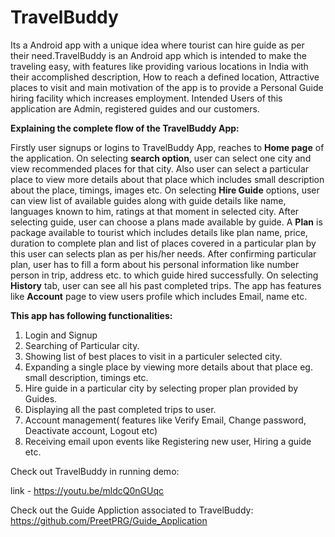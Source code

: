# TravelBuddy
Its a Android app with a unique idea where tourist can hire guide as per their need.TravelBuddy is an Android app which is intended to make the traveling easy, with features like providing various locations in India with their accomplished description, How to reach a defined location, Attractive places to visit and main motivation of the app is to provide a Personal Guide hiring facility which increases employment. Intended Users of this application are Admin, registered guides and our customers.

**Explaining the complete flow of the TravelBuddy App:**

Firstly user signups or logins to TravelBuddy App, reaches to **Home page** of the application. On selecting **search option**, user can select one city and view recommended places for that city. Also user can select a particular place to view more details about that place which includes small description about the place, timings, images etc. On selecting **Hire Guide** options, user can view list of available guides along with guide details like name, languages known to him, ratings at that moment in selected city. After selecting guide, user can choose a plans made available by guide. A **Plan** is package available to tourist which includes details like plan name, price, duration to complete plan and list of places covered in a particular plan by this user can selects plan as per his/her needs. After confirming particular plan, user has to fill a form about his personal information like number person in trip, address etc. to which guide hired successfully. On selecting **History** tab, user can see all his past completed trips. The app has features like **Account** page to view users profile which includes Email, name etc.

**This app has following functionalities:**
1. Login and Signup 
2. Searching of Particular city.
3. Showing list of best places to visit in a particuler selected city.
4. Expanding a single place by viewing more details about that place eg. small description, timings etc.
5. Hire guide in a particular city by selecting proper plan provided by Guides.
6. Displaying all the past completed trips to user.
7. Account management( features like Verify Email, Change password, Deactivate account, Logout etc)
8. Receiving email upon events like Registering new user, Hiring a guide etc.

Check out TravelBuddy in running demo:

link - https://youtu.be/mldcQ0nGUqc

Check out the Guide Appliction associated to TravelBuddy:
https://github.com/PreetPRG/Guide_Application
